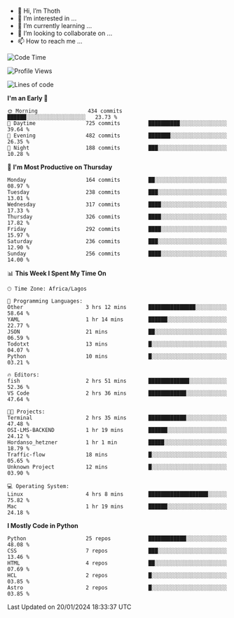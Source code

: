 <!---
thoth2357/thoth2357 is a ✨ special ✨ repository because its `README.md` (this file) appears on your GitHub profile.
You can click the Preview link to take a look at your changes.
--->

- 👋 Hi, I’m Thoth
- 👀 I’m interested in ...
- 🌱 I’m currently learning ...
- 💞️ I’m looking to collaborate on ...
- 📫 How to reach me ...




<!--START_SECTION:waka-->
![Code Time](http://img.shields.io/badge/Code%20Time-2%2C653%20hrs%2011%20mins-blue)

![Profile Views](http://img.shields.io/badge/Profile%20Views-0-blue)

![Lines of code](https://img.shields.io/badge/From%20Hello%20World%20I%27ve%20Written-30.2%20million%20lines%20of%20code-blue)

**I'm an Early 🐤** 

```text
🌞 Morning                434 commits         ██████░░░░░░░░░░░░░░░░░░░   23.73 % 
🌆 Daytime                725 commits         ██████████░░░░░░░░░░░░░░░   39.64 % 
🌃 Evening                482 commits         ███████░░░░░░░░░░░░░░░░░░   26.35 % 
🌙 Night                  188 commits         ███░░░░░░░░░░░░░░░░░░░░░░   10.28 % 
```
📅 **I'm Most Productive on Thursday** 

```text
Monday                   164 commits         ██░░░░░░░░░░░░░░░░░░░░░░░   08.97 % 
Tuesday                  238 commits         ███░░░░░░░░░░░░░░░░░░░░░░   13.01 % 
Wednesday                317 commits         ████░░░░░░░░░░░░░░░░░░░░░   17.33 % 
Thursday                 326 commits         ████░░░░░░░░░░░░░░░░░░░░░   17.82 % 
Friday                   292 commits         ████░░░░░░░░░░░░░░░░░░░░░   15.97 % 
Saturday                 236 commits         ███░░░░░░░░░░░░░░░░░░░░░░   12.90 % 
Sunday                   256 commits         ████░░░░░░░░░░░░░░░░░░░░░   14.00 % 
```


📊 **This Week I Spent My Time On** 

```text
🕑︎ Time Zone: Africa/Lagos

💬 Programming Languages: 
Other                    3 hrs 12 mins       ███████████████░░░░░░░░░░   58.64 % 
YAML                     1 hr 14 mins        ██████░░░░░░░░░░░░░░░░░░░   22.77 % 
JSON                     21 mins             ██░░░░░░░░░░░░░░░░░░░░░░░   06.59 % 
Todotxt                  13 mins             █░░░░░░░░░░░░░░░░░░░░░░░░   04.07 % 
Python                   10 mins             █░░░░░░░░░░░░░░░░░░░░░░░░   03.21 % 

🔥 Editors: 
fish                     2 hrs 51 mins       █████████████░░░░░░░░░░░░   52.36 % 
VS Code                  2 hrs 36 mins       ████████████░░░░░░░░░░░░░   47.64 % 

🐱‍💻 Projects: 
Terminal                 2 hrs 35 mins       ████████████░░░░░░░░░░░░░   47.48 % 
OSI-LMS-BACKEND          1 hr 19 mins        ██████░░░░░░░░░░░░░░░░░░░   24.12 % 
Hordanso_hetzner         1 hr 1 min          █████░░░░░░░░░░░░░░░░░░░░   18.79 % 
Traffic-flow             18 mins             █░░░░░░░░░░░░░░░░░░░░░░░░   05.65 % 
Unknown Project          12 mins             █░░░░░░░░░░░░░░░░░░░░░░░░   03.90 % 

💻 Operating System: 
Linux                    4 hrs 8 mins        ███████████████████░░░░░░   75.82 % 
Mac                      1 hr 19 mins        ██████░░░░░░░░░░░░░░░░░░░   24.18 % 
```

**I Mostly Code in Python** 

```text
Python                   25 repos            ████████████░░░░░░░░░░░░░   48.08 % 
CSS                      7 repos             ███░░░░░░░░░░░░░░░░░░░░░░   13.46 % 
HTML                     4 repos             ██░░░░░░░░░░░░░░░░░░░░░░░   07.69 % 
HCL                      2 repos             █░░░░░░░░░░░░░░░░░░░░░░░░   03.85 % 
Astro                    2 repos             █░░░░░░░░░░░░░░░░░░░░░░░░   03.85 % 
```




 Last Updated on 20/01/2024 18:33:37 UTC
<!--END_SECTION:waka-->
<!--![](http://github-profile-summary-cards.vercel.app/api/cards/profile-details?username=thoth2357&theme=2077)

![](http://github-profile-summary-cards.vercel.app/api/cards/stats?username=thoth2357&theme=2077)![](http://github-profile-summary-cards.vercel.app/api/cards/productive-time?username=thoth2357&theme=2077&utcOffset=8) -->
